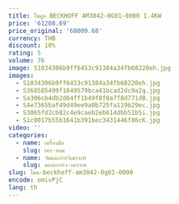 ```yaml
---
title: โมดูล BECKHOFF AM3042-0G01-0000 1.4KW
price: '61208.69'
price_original: '68009.68'
currency: THB
discount: 10%
rating: 5
volume: 76
image: S1034306b9ff6453c91384a34fb68220eh.jpg
images:
  - S1034306b9ff6453c91384a34fb68220eh.jpg
  - S368585499f1049579bca41bcad2dc0a2q.jpg
  - Sa306cb4db2d04ff1b49f8f0a7f8d771dB.jpg
  - S4e7365baf49d49ee9a0b725fa119b29ec.jpg
  - S3065fd2cb82c4e9caeb2eb614dbb51b5i.jpg
  - S1c0017b55b1641b391bec3431446f86cK.jpg
video: ''
categories:
  - name: เครื่องมือ
    slug: เคร-องม
  - name: วัดและการวิเคราะห์
    slug: ดและการว-เคราะห
slug: โมด-beckhoff-am3042-0g01-0000
encode: omivPjC
lang: th
---
```

  